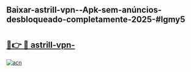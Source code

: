 ## Baixar-astrill-vpn--Apk-sem-anúncios-desbloqueado-completamente-2025-#lgmy5

# <h2><a href="https://ainizakaria.my?title=astrill-vpn-&ref=20M">🔗👉 🔴 astrill-vpn-</a></h2>

[![acn](https://github.com/user-attachments/assets/0f9c940e-d8b0-45ae-aac7-cd30a18b3e1c)](https://ainizakaria.my?title=astrill-vpn-&ref=20M)

